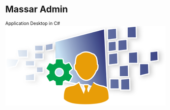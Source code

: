 # Massar Admin
Application Desktop in C#
![Alt text](MassarAdminDesktop/MassarAdminDesktop/Resources/massar.png?raw=true "MassarAdminLogo")